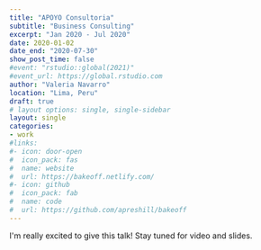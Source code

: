 ```yaml
---
title: "APOYO Consultoria"
subtitle: "Business Consulting"
excerpt: "Jan 2020 - Jul 2020"
date: 2020-01-02
date_end: "2020-07-30"
show_post_time: false
#event: "rstudio::global(2021)"
#event_url: https://global.rstudio.com
author: "Valeria Navarro"
location: "Lima, Peru"
draft: true
# layout options: single, single-sidebar
layout: single
categories:
- work
#links:
#- icon: door-open
#  icon_pack: fas
#  name: website
#  url: https://bakeoff.netlify.com/
#- icon: github
#  icon_pack: fab
#  name: code
#  url: https://github.com/apreshill/bakeoff
---
```


I'm really excited to give this talk! Stay tuned for video and slides.
